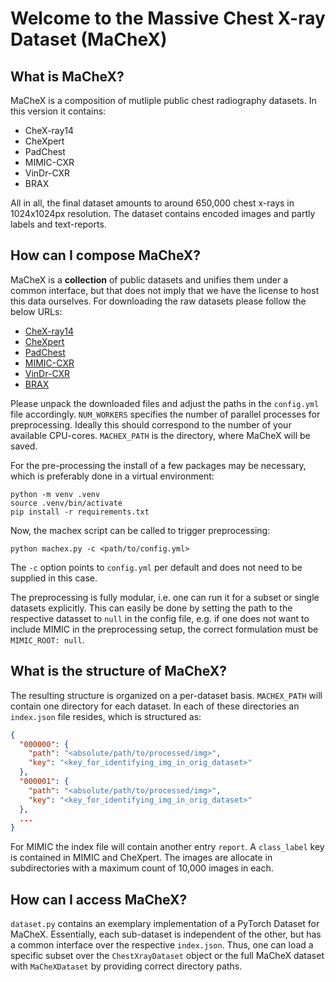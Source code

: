 # Welcome to the Massive Chest X-ray Dataset (MaCheX)

## What is MaCheX?

MaCheX is a composition of mutliple public chest radiography datasets. In this version it contains:

- CheX-ray14
- CheXpert
- PadChest
- MIMIC-CXR
- VinDr-CXR
- BRAX

All in all, the final dataset amounts to around 650,000 chest x-rays in 1024x1024px resolution.
The dataset contains encoded images and partly labels and text-reports.

## How can I compose MaCheX?

MaCheX is a **collection** of public datasets and unifies them under a common interface,
but that does not imply that we have the license to host this data ourselves.
For downloading the raw datasets please follow the below URLs:

- [CheX-ray14](https://nihcc.app.box.com/v/ChestXray-NIHCC)
- [CheXpert](https://stanfordmlgroup.github.io/competitions/chexpert/)
- [PadChest](https://bimcv.cipf.es/bimcv-projects/padchest/)
- [MIMIC-CXR](https://physionet.org/content/mimic-cxr-jpg/2.0.0/)
- [VinDr-CXR](https://physionet.org/content/vindr-cxr/1.0.0/)
- [BRAX](https://physionet.org/content/brax/1.1.0/)

Please unpack the downloaded files and adjust the paths in the `config.yml` file 
accordingly. `NUM_WORKERS` specifies the number of parallel processes for preprocessing.
Ideally this should correspond to the number of your available CPU-cores.
`MACHEX_PATH` is the directory, where MaCheX will be saved.

For the pre-processing the install of a few packages may be necessary, which is
preferably done in a virtual environment:

```shell
python -m venv .venv
source .venv/bin/activate
pip install -r requirements.txt
```

Now, the machex script can be called to trigger preprocessing:

```shell
python machex.py -c <path/to/config.yml>
```

The `-c` option points to `config.yml` per default and does not need to be supplied in
this case.

The preprocessing is fully modular, i.e. one can run it for a subset or single datasets 
explicitly. This can easily be done by setting the path to the respective datasset to
`null` in the config file, e.g. if one does not want to include MIMIC in the
preprocessing setup, the correct formulation must be `MIMIC_ROOT: null`.

## What is the structure of MaCheX?

The resulting structure is organized on a per-dataset basis.
`MACHEX_PATH` will contain one directory for each dataset. In each of these directories
an `index.json` file resides, which is structured as:

```json
{
  "000000": {
    "path": "<absolute/path/to/processed/img>",
    "key": "<key_for_identifying_img_in_orig_dataset>"
  },
  "000001": {
    "path": "<absolute/path/to/processed/img>",
    "key": "<key_for_identifying_img_in_orig_dataset>"
  },
  ...
}
```

For MIMIC the index file will contain another entry `report`. A `class_label` key is
contained in MIMIC and CheXpert.
The images are allocate in subdirectories with a maximum count of 10,000 images in each.

## How can I access MaCheX?

`dataset.py` contains an exemplary implementation of a PyTorch Dataset for MaCheX.
Essentially, each sub-dataset is independent of the other, but has a common interface
over the respective `index.json`. Thus, one can load a specific subset over the
`ChestXrayDataset` object or the full MaCheX dataset with `MaCheXDataset` by providing
correct directory paths.

